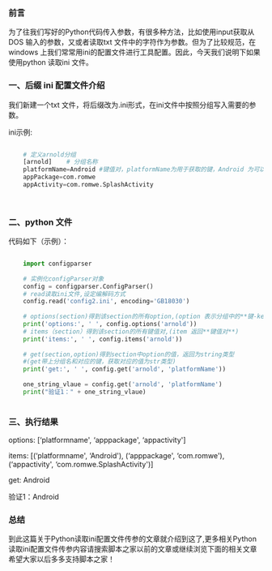 ###  前言  

为了往我们写好的Python代码传入参数，有很多种方法，比如使用input获取从DOS 输入的参数，又或者读取txt
文件中的字符作为参数。但为了比较规范，在windows 上我们常常用ini的配置文件进行工具配置。因此，今天我们说明下如果使用python 读取ini
文件。

###  一、后缀 ini 配置文件介绍  

我们新建一个txt 文件，将后缀改为.ini形式，在ini文件中按照分组写入需要的参数。

ini示例:

```python

    # 定义arnold分组
    [arnold]    # 分组名称
    platformName=Android #键值对，platformName为用于获取的键，Android 为可以被获取的值
    appPackage=com.romwe
    appActivity=com.romwe.SplashActivity
    
    
```

###  二、python 文件  

代码如下（示例）：

```python

    import configparser
    
    # 实例化configParser对象
    config = configparser.ConfigParser()
    # read读取ini文件,设定编解码方式
    config.read('config2.ini', encoding='GB18030')
    
    # options(section)得到该section的所有option,(option 表示分组中的**键-key**)
    print('options:', ' ', config.options('arnold'))
    # items（section）得到该section的所有键值对,(item 返回**键值对**)
    print('items:', ' ', config.items('arnold'))
    
    # get(section,option)得到section中option的值，返回为string类型 
    #(get带上分组名和对应的键，获取对应的值为str类型)
    print('get:', ' ', config.get('arnold', 'platformName'))
    
    one_string_vlaue = config.get('arnold', 'platformName')
    print("验证1：" + one_string_vlaue)
    
```

###  三、执行结果  

options: [‘platformname', ‘apppackage', ‘appactivity']

items: [(‘platformname', ‘Android'), (‘apppackage', ‘com.romwe'),
(‘appactivity', ‘com.romwe.SplashActivity')]

get: Android

验证1：Android

###  总结

到此这篇关于Python读取ini配置文件传参的文章就介绍到这了,更多相关Python读取ini配置文件传参内容请搜索脚本之家以前的文章或继续浏览下面的相关文章希望大家以后多多支持脚本之家！

